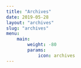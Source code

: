 ```yaml
---
title: "Archives"
date: 2019-05-28
layout: "archives"
slug: "archives"
menu:
    main:
        weight: -80
        params: 
            icon: archives
---
```

